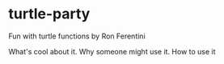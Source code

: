 # turtle-party
Fun with turtle functions
by Ron Ferentini

What's cool about it.  Why someone might use it.  How to use it
